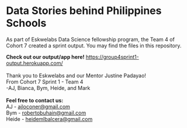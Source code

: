 # Data Stories behind Philippines Schools
As part of Eskwelabs Data Science fellowship program, the Team 4 of Cohort 7 created a sprint output. You may find the files in this repository.

**Check out our output/app here!**
https://group4sprint1-output.herokuapp.com/
<br>
<br>
Thank you to Eskwelabs and our Mentor Justine Padayao!
<br>From Cohort 7 Sprint 1 - Team 4
<br>-AJ, Bianca, Bym, Heide, and Mark
<br>
<br>
**Feel free to contact us:**
<br>AJ - ajloconer@gmail.com
<br>Bym - robertobuhain@gmail.com
<br>Heide - heidemlbalcera@gmail.com
